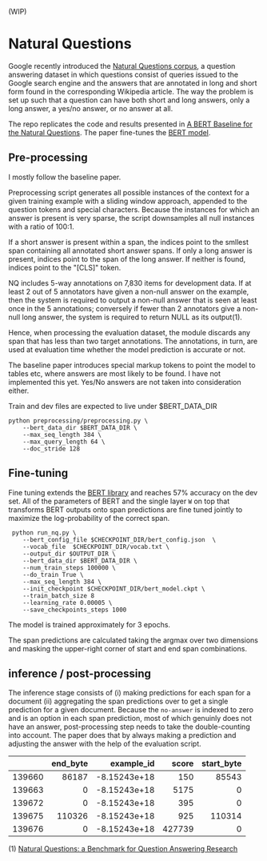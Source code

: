 (WIP)

# Natural Questions
Google recently introduced the [Natural Questions corpus](https://ai.google/research/pubs/pub47761), 
a question answering dataset in which questions consist of queries issued to the Google 
search engine and the answers that  are annotated in long and short form found in the corresponding Wikipedia 
article. The way the problem is set up such that a question can have both short and long answers, 
only a long answer, a yes/no answer, or no answer at all.

The repo replicates the code and results presented in [A BERT Baseline for the Natural Questions](https://arxiv.org/abs/1901.08634). 
The paper fine-tunes the [BERT model](https://arxiv.org/abs/1810.04805).

## Pre-processing
I mostly follow the baseline paper. 

Preprocessing script generates all possible instances of the context for a given training example with a sliding window approach,
appended to the question tokens and special characters. Because the instances for which an answer is
present is very sparse, the script downsamples all null instances with a ratio of 100:1. 

If a short answer is present within a span, the indices point to the smllest span containing all annotated short answer spans.
If only a long answer is present, indices point to the span of the long answer. If neither is found, indices
point to the "[CLS]" token.

NQ includes 5-way annotations on 7,830 items for development data. If at least 2 out of 5 annotators have given a non-null answer on the
example, then the system is required to output a non-null answer that is seen at least once in the 5 annotations;
conversely if fewer than 2 annotators give a non-null long answer, the system is required to return NULL as its output(1).

Hence, when processing the evaluation dataset, the module discards any span that has less than two target annotations. The annotations, in turn,
are used at evaluation time whether the model prediction is accurate or not. 

The baseline paper introduces special markup tokens to point the model to tables etc,
where answers are most likely to be found. I have not implemented this yet. Yes/No answers are not taken into consideration either.

Train and dev files are expected to live under $BERT_DATA_DIR

```buildoutcfg
python preprocessing/preprocessing.py \
    --bert_data_dir $BERT_DATA_DIR \
    --max_seq_length 384 \
    --max_query_length 64 \
    --doc_stride 128
```



## Fine-tuning
Fine tuning extends the [BERT library](https://github.com/google-research/bert) and reaches 57% accuracy on the dev set.
All of the parameters of BERT and the single layer `W` on top that transforms BERT outputs onto span predictions
 are fine tuned jointly to maximize the log-probability of the correct span.

```
 python run_nq.py \
    --bert_config_file $CHECKPOINT_DIR/bert_config.json  \
    --vocab_file  $CHECKPOINT_DIR/vocab.txt \
    --output_dir $OUTPUT_DIR \
    --bert_data_dir $BERT_DATA_DIR \
    --num_train_steps 100000 \
    --do_train True \
    --max_seq_length 384 \
    --init_checkpoint $CHECKPOINT_DIR/bert_model.ckpt \
    --train_batch_size 8
    --learning_rate 0.00005 \
    --save_checkpoints_steps 1000
```

The model is trained approximately for 3 epochs.

The span predictions are calculated taking the argmax
over two dimensions and masking the upper-right corner of start and end span combinations.

## inference / post-processing
The inference stage consists of (i) making predictions for each span for a document (ii) aggregating the span predictions 
over to get a single prediction for a given document. Because the `no-answer` is indexed to zero and is an option in each
span prediction, most of which genuinly does not have an answer, post-processing step needs to take the double-counting into account. The paper does that by always making 
a prediction and adjusting the answer with the help of the evaluation script.


 

|        |   end_byte |   example_id |   score |   start_byte |
|-------:|-----------:|-------------:|--------:|-------------:|
| 139660 |      86187 | -8.15243e+18 |     150 |        85543 |
| 139663 |          0 | -8.15243e+18 |    5175 |            0 |
| 139672 |          0 | -8.15243e+18 |     395 |            0 |
| 139675 |     110326 | -8.15243e+18 |     925 |       110314 |
| 139676 |          0 | -8.15243e+18 |  427739 |            0 |




(1) [Natural Questions: a Benchmark for Question Answering Research](https://storage.googleapis.com/pub-tools-public-publication-data/pdf/b8c26e4347adc3453c15d96a09e6f7f102293f71.pdf)